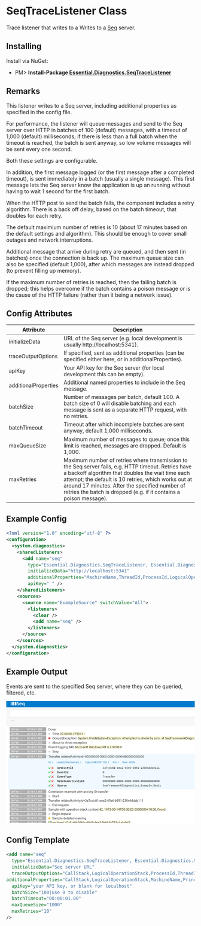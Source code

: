 # SeqTraceListener Class

Trace listener that writes to a Writes to a [Seq](https://getseq.net/) server.

## Installing

Install via NuGet:

* PM> **Install-Package [Essential.Diagnostics.SeqTraceListener](http://www.nuget.org/packages/Essential.Diagnostics.SeqTraceListener)**

## Remarks

This listener writes to a Seq server, including additional properties as specified in the config file.

For performance, the listener will queue messages and send to the Seq server over HTTP in batches of 100 (default) messages, with a timeout of 1,000 (default) milliseconds; if there is less than a full batch when the timeout is reached, the batch is sent anyway, so low volume messages will be sent every one second.

Both these settings are configurable.

In addition, the first message logged (or the first message after a completed timeout), is sent immediately in a batch (usually a single message). This first message lets the Seq server know the application is up an running without having to wait 1 second for the first batch.

When the HTTP post to send the batch fails, the component includes a retry algorithm. There is a back off delay, based on the batch timeout, that doubles for each retry. 

The default maximium number of retries is 10 (about 17 minutes based on the default settings and algorithm). This should be enough to cover small outages and network interruptions. 

Additional message that arrive during retry are queued, and then sent (in batches) once the connection is back up. The maximum queue size can also be specified (default 1,000), after which messages are instead dropped (to prevent filling up memory).

If the maximum number of retries is reached, then the failing batch is dropped; this helps overcome if the batch contains a poison message or is the cause of the HTTP failure (rather than it being a network issue).

## Config Attributes

| Attribute | Description |
| --------- | ----------- |
| initializeData | URL of the Seq server (e.g. local development is usually http://localhost:5341). |
| traceOutputOptions | If specified, sent as additional properties (can be specified either here, or in additionalProperties). |
| apiKey | Your API key for the Seq server (for local development this can be empty). |
| additionalProperties | Additional named properties to include in the Seq message. |
| batchSize | Number of messages per batch, default 100. A batch size of 0 will disable batching and each message is sent as a separate HTTP request, with no retries. |
| batchTimeout | Timeout after which incomplete batches are sent anyway, default 1,000 milliseconds. |
| maxQueueSize | Maximum number of messages to queue; once this limit is reached, messages are dropped. Default is 1,000. |
| maxRetries | Maximum number of retries where transmission to the Seq server fails, e.g. HTTP timeout. Retries have a backoff algorithm that doubles the wait time each attempt; the default is 10 retries, which works out at around 17 minutes. After the specified number of retries the batch is dropped (e.g. if it contains a poison message). |

## Example Config

```xml
<?xml version="1.0" encoding="utf-8" ?>
<configuration>
  <system.diagnostics>
    <sharedListeners>
      <add name="seq" 
        type="Essential.Diagnostics.SeqTraceListener, Essential.Diagnostics.SeqTraceListener" 
        initializeData="http://localhost:5341" 
        additionalProperties="MachineName,ThreadId,ProcessId,LogicalOperationStack" 
        apiKey=" " />
    </sharedListeners>
    <sources>
      <source name="ExampleSource" switchValue="All">
        <listeners>
          <clear />
          <add name="seq" />
        </listeners>
      </source>
    </sources>
  </system.diagnostics>
</configuration>
```

## Example Output

Events are sent to the specified Seq server, where they can be queried, filtered, etc.

![SeqTraceListener example Seq output](../images/SeqTraceListener_SeqTraceListener800.png)

## Config Template

```xml
<add name="seq"
  type="Essential.Diagnostics.SeqTraceListener, Essential.Diagnostics.SeqTraceListener" 
  initializeData="Seq server URL"
  traceOutputOptions="CallStack,LogicalOperationStack,ProcessId,ThreadId,User"
additionalProperties="CallStack,LogicalOperationStack,MachineName,PrincipalName,ProcessId,ThreadId,User"
  apiKey="your API key, or blank for localhost"
  batchSize="100|use 0 to disable"
  batchTimeout="00:00:01.00"
  maxQueueSize="1000"
  maxRetries="10"  
/>
```
